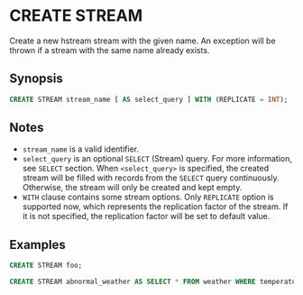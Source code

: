 CREATE STREAM
=============

Create a new hstream stream with the given name. An exception will be thrown if a stream with the same name already exists.

## Synopsis

```sql
CREATE STREAM stream_name [ AS select_query ] WITH (REPLICATE = INT);
```

## Notes

- `stream_name` is a valid identifier.
- `select_query` is an optional `SELECT` (Stream) query. For more information, see `SELECT` section. When `<select_query>` is specified, the created stream will be filled with records from the `SELECT` query continuously. Otherwise, the stream will only be created and kept empty.
- `WITH` clause contains some stream options. Only `REPLICATE` option is supported now, which represents the replication factor of the stream. If it is not specified, the replication factor will be set to default value.

## Examples

```sql
CREATE STREAM foo;

CREATE STREAM abnormal_weather AS SELECT * FROM weather WHERE temperature > 30 AND humidity > 80 EMIT CHANGES;
```
